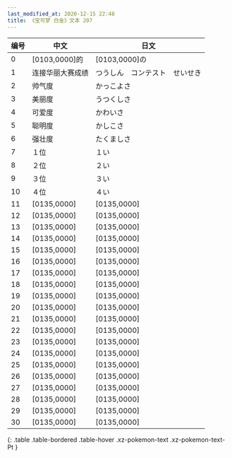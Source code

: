 ```yaml
---
last_modified_at: 2020-12-15 22:48
title: 《宝可梦 白金》文本 207
---
```

| 编号 | 中文 | 日文 |
| ---- | ---- | ---- |
| 0 | [0103,0000]的 | [0103,0000]の |
| 1 | 连接华丽大赛成绩 | つうしん　コンテスト　せいせき |
| 2 | 帅气度 | かっこよさ |
| 3 | 美丽度 | うつくしさ |
| 4 | 可爱度 | かわいさ |
| 5 | 聪明度 | かしこさ |
| 6 | 强壮度 | たくましさ |
| 7 | １位 | １い |
| 8 | ２位 | ２い |
| 9 | ３位 | ３い |
| 10 | ４位 | ４い |
| 11 | [0135,0000] | [0135,0000] |
| 12 | [0135,0000] | [0135,0000] |
| 13 | [0135,0000] | [0135,0000] |
| 14 | [0135,0000] | [0135,0000] |
| 15 | [0135,0000] | [0135,0000] |
| 16 | [0135,0000] | [0135,0000] |
| 17 | [0135,0000] | [0135,0000] |
| 18 | [0135,0000] | [0135,0000] |
| 19 | [0135,0000] | [0135,0000] |
| 20 | [0135,0000] | [0135,0000] |
| 21 | [0135,0000] | [0135,0000] |
| 22 | [0135,0000] | [0135,0000] |
| 23 | [0135,0000] | [0135,0000] |
| 24 | [0135,0000] | [0135,0000] |
| 25 | [0135,0000] | [0135,0000] |
| 26 | [0135,0000] | [0135,0000] |
| 27 | [0135,0000] | [0135,0000] |
| 28 | [0135,0000] | [0135,0000] |
| 29 | [0135,0000] | [0135,0000] |
| 30 | [0135,0000] | [0135,0000] |
{: .table .table-bordered .table-hover .xz-pokemon-text .xz-pokemon-text-Pt }